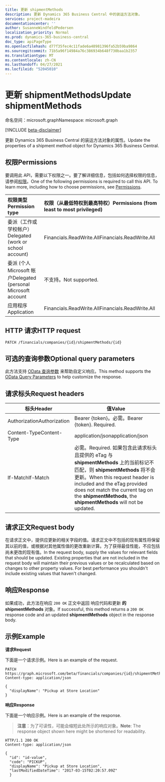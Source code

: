 ```yaml
---
title: 更新 shipmentMethods
description: 更新 Dynamics 365 Business Central 中的装运方法对象。
services: project-madeira
documentationcenter: ''
author: SusanneWindfeldPedersen
localization_priority: Normal
ms.prod: dynamics-365-business-central
doc_type: apiPageType
ms.openlocfilehash: d77f35fec4c11fade6a48981396fa52b59ba9864
ms.sourcegitcommit: 71b5a96f14984a76c386934b648f730baa1b2357
ms.translationtype: MT
ms.contentlocale: zh-CN
ms.lasthandoff: 04/27/2021
ms.locfileid: "52045010"
---
```

# <a name="update-shipmentmethods"></a><span data-ttu-id="72e6c-103">更新 shipmentMethods</span><span class="sxs-lookup"><span data-stu-id="72e6c-103">Update shipmentMethods</span></span>

<span data-ttu-id="72e6c-104">命名空间：microsoft.graph</span><span class="sxs-lookup"><span data-stu-id="72e6c-104">Namespace: microsoft.graph</span></span>

[!INCLUDE [beta-disclaimer](../../includes/beta-disclaimer.md)]

<span data-ttu-id="72e6c-105">更新 Dynamics 365 Business Central 的装运方法对象的属性。</span><span class="sxs-lookup"><span data-stu-id="72e6c-105">Update the properties of a shipment method object for Dynamics 365 Business Central.</span></span>

## <a name="permissions"></a><span data-ttu-id="72e6c-106">权限</span><span class="sxs-lookup"><span data-stu-id="72e6c-106">Permissions</span></span>
<span data-ttu-id="72e6c-p101">要调用此 API，需要以下权限之一。要了解详细信息，包括如何选择权限的信息，请参阅[权限](/graph/permissions-reference)。</span><span class="sxs-lookup"><span data-stu-id="72e6c-p101">One of the following permissions is required to call this API. To learn more, including how to choose permissions, see [Permissions](/graph/permissions-reference).</span></span>

|<span data-ttu-id="72e6c-109">权限类型</span><span class="sxs-lookup"><span data-stu-id="72e6c-109">Permission type</span></span> |<span data-ttu-id="72e6c-110">权限（从最低特权到最高特权）</span><span class="sxs-lookup"><span data-stu-id="72e6c-110">Permissions (from least to most privileged)</span></span>|
|:---------------|:------------------------------------------|
|<span data-ttu-id="72e6c-111">委派（工作或学校帐户）</span><span class="sxs-lookup"><span data-stu-id="72e6c-111">Delegated (work or school account)</span></span>|<span data-ttu-id="72e6c-112">Financials.ReadWrite.All</span><span class="sxs-lookup"><span data-stu-id="72e6c-112">Financials.ReadWrite.All</span></span> |
|<span data-ttu-id="72e6c-113">委派 (个人 Microsoft 帐户</span><span class="sxs-lookup"><span data-stu-id="72e6c-113">Delegated (personal Microsoft account</span></span>|<span data-ttu-id="72e6c-114">不支持。</span><span class="sxs-lookup"><span data-stu-id="72e6c-114">Not supported.</span></span>|
|<span data-ttu-id="72e6c-115">应用程序</span><span class="sxs-lookup"><span data-stu-id="72e6c-115">Application</span></span>|<span data-ttu-id="72e6c-116">Financials.ReadWrite.All</span><span class="sxs-lookup"><span data-stu-id="72e6c-116">Financials.ReadWrite.All</span></span>|

## <a name="http-request"></a><span data-ttu-id="72e6c-117">HTTP 请求</span><span class="sxs-lookup"><span data-stu-id="72e6c-117">HTTP request</span></span>
```
PATCH /financials/companies/{id}/shipmentMethods/{id}
```

## <a name="optional-query-parameters"></a><span data-ttu-id="72e6c-118">可选的查询参数</span><span class="sxs-lookup"><span data-stu-id="72e6c-118">Optional query parameters</span></span>
<span data-ttu-id="72e6c-119">此方法支持 [OData 查询参数](/graph/query-parameters) 来帮助自定义响应。</span><span class="sxs-lookup"><span data-stu-id="72e6c-119">This method supports the [OData Query Parameters](/graph/query-parameters) to help customize the response.</span></span>

## <a name="request-headers"></a><span data-ttu-id="72e6c-120">请求标头</span><span class="sxs-lookup"><span data-stu-id="72e6c-120">Request headers</span></span>
|<span data-ttu-id="72e6c-121">标头</span><span class="sxs-lookup"><span data-stu-id="72e6c-121">Header</span></span>|<span data-ttu-id="72e6c-122">值</span><span class="sxs-lookup"><span data-stu-id="72e6c-122">Value</span></span>|
|------|-----|
|<span data-ttu-id="72e6c-123">Authorization</span><span class="sxs-lookup"><span data-stu-id="72e6c-123">Authorization</span></span> |<span data-ttu-id="72e6c-p102">Bearer {token}。必需。</span><span class="sxs-lookup"><span data-stu-id="72e6c-p102">Bearer {token}. Required.</span></span>|
|<span data-ttu-id="72e6c-126">Content-Type</span><span class="sxs-lookup"><span data-stu-id="72e6c-126">Content-Type</span></span>  |<span data-ttu-id="72e6c-127">application/json</span><span class="sxs-lookup"><span data-stu-id="72e6c-127">application/json</span></span>|
|<span data-ttu-id="72e6c-128">If-Match</span><span class="sxs-lookup"><span data-stu-id="72e6c-128">If-Match</span></span>      |<span data-ttu-id="72e6c-129">必需。</span><span class="sxs-lookup"><span data-stu-id="72e6c-129">Required.</span></span> <span data-ttu-id="72e6c-130">如果包含此请求标头且提供的 eTag 与 **shipmentMethods** 上的当前标记不匹配，则 **shipmentMethods** 将不会更新。</span><span class="sxs-lookup"><span data-stu-id="72e6c-130">When this request header is included and the eTag provided does not match the current tag on the **shipmentMethods**, the **shipmentMethods** will not be updated.</span></span> |

## <a name="request-body"></a><span data-ttu-id="72e6c-131">请求正文</span><span class="sxs-lookup"><span data-stu-id="72e6c-131">Request body</span></span>
<span data-ttu-id="72e6c-p104">在请求正文中，提供应更新的相关字段的值。请求正文中不包括的现有属性将保留其以前的值，或根据对其他属性值的更改重新计算。为了获得最佳性能，不应包括尚未更改的现有值。</span><span class="sxs-lookup"><span data-stu-id="72e6c-p104">In the request body, supply the values for relevant fields that should be updated. Existing properties that are not included in the request body will maintain their previous values or be recalculated based on changes to other property values. For best performance you shouldn't include existing values that haven't changed.</span></span>

## <a name="response"></a><span data-ttu-id="72e6c-135">响应</span><span class="sxs-lookup"><span data-stu-id="72e6c-135">Response</span></span>
<span data-ttu-id="72e6c-136">如果成功，此方法在响应 `200 OK` 正文中返回 响应代码和更新 **的 shipmentMethods** 对象。</span><span class="sxs-lookup"><span data-stu-id="72e6c-136">If successful, this method returns a `200 OK` response code and an updated **shipmentMethods** object in the response body.</span></span>

## <a name="example"></a><span data-ttu-id="72e6c-137">示例</span><span class="sxs-lookup"><span data-stu-id="72e6c-137">Example</span></span>

<span data-ttu-id="72e6c-138">**请求**</span><span class="sxs-lookup"><span data-stu-id="72e6c-138">**Request**</span></span>

<span data-ttu-id="72e6c-139">下面是一个请求示例。</span><span class="sxs-lookup"><span data-stu-id="72e6c-139">Here is an example of the request.</span></span>
```http
PATCH https://graph.microsoft.com/beta/financials/companies/{id}/shipmentMethods/{id}
Content-type: application/json

{
  "displayName": "Pickup at Store Location"
}
```

<span data-ttu-id="72e6c-140">**响应**</span><span class="sxs-lookup"><span data-stu-id="72e6c-140">**Response**</span></span>

<span data-ttu-id="72e6c-141">下面是一个响应示例。</span><span class="sxs-lookup"><span data-stu-id="72e6c-141">Here is an example of the response.</span></span> 

> <span data-ttu-id="72e6c-142">**注意**：为了可读性，可能会缩短此处所示的响应对象。</span><span class="sxs-lookup"><span data-stu-id="72e6c-142">**Note**:  The response object shown here might be shortened for readability.</span></span>

```http
HTTP/1.1 200 OK
Content-type: application/json

{
  "id": "id-value",
  "code": "PICKUP",
  "displayName": "Pickup at Store Location",
  "lastModifiedDateTime": "2017-03-15T02:20:57.09Z"
  }
```



